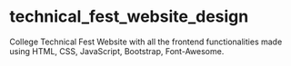 # technical_fest_website_design
College Technical Fest Website with all the frontend functionalities made using HTML, CSS, JavaScript, Bootstrap, Font-Awesome.
